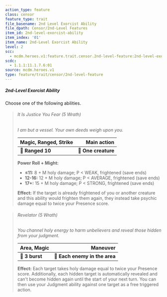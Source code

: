 ```yaml
---
action_type: feature
class: censor
feature_type: trait
file_basename: 2nd Level Exorcist Ability
file_dpath: Censor/2nd-Level Features
item_id: 2nd-level-exorcist-ability
item_index: '01'
item_name: 2nd-Level Exorcist Ability
level: 2
scc:
  - mcdm.heroes.v1:feature.trait.censor.2nd-level-feature:2nd-level-exorcist-ability
scdc:
  - 1.1.1:11.1.7.6:01
source: mcdm.heroes.v1
type: feature/trait/censor/2nd-level-feature
---
```


##### 2nd-Level Exorcist Ability

Choose one of the following abilities.

<!-- -->
> ###### It Is Justice You Fear (5 Wrath)
>
> *I am but a vessel. Your own deeds weigh upon you.*
>
> | **Magic, Ranged, Strike** |     **Main action** |
> | ------------------------- | ------------------: |
> | **📏 Ranged 10**          | **🎯 One creature** |
>
> **Power Roll + Might:**
>
> - **≤11:** 8 + M holy damage; P < WEAK, frightened (save ends)
> - **12-16:** 12 + M holy damage; P < AVERAGE, frightened (save ends)
> - **17+:** 15 + M holy damage; P < STRONG, frightened (save ends)
>
> **Effect:** If the target is already frightened of you or another creature and this ability would frighten them again, they instead take psychic damage equal to twice your Presence score.

<!-- -->
> ###### Revelator (5 Wrath)
>
> *You channel holy energy to harm unbelievers and reveal those hidden from your judgment.*
>
> | **Area, Magic** |                  **Maneuver** |
> | --------------- | ----------------------------: |
> | **📏 3 burst**  | **🎯 Each enemy in the area** |
>
> **Effect:** Each target takes holy damage equal to twice your Presence score. Additionally, each hidden target is automatically revealed and can't become hidden again until the start of your next turn. You can then use your Judgment ability against one target as a free triggered action.
